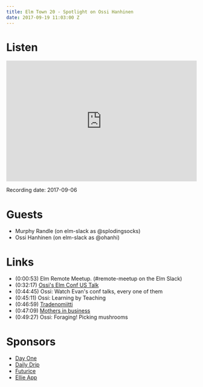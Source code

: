 ```yaml
---
title: Elm Town 20 - Spotlight on Ossi Hanhinen
date: 2017-09-19 11:03:00 Z
---
```


# Listen
<iframe src="https://cast.rocks/player/6039/Elm-Town-20--spotlight-Ossi-Hanhinen.mp3?episodeTitle=Elm%20Town%20Spotlight%20-%20Ossi%20Hanhinen%20(Episode%2020)&podcastTitle=Elm%20Town&episodeDate=September%2019th%2C%202017&imageURL=https%3A%2F%2Fcast.rocks%2Fhosting%2F6039%2Ffeeds%2F8YSE5.jpg&itunesLink=https%3A%2F%2Fitunes.apple.com%2Fus%2Fpodcast%2Felm-town%2Fid1158047037%3Fmt%3D2" style="border: none; min-height: 265px; max-height: 320px; max-width: 558px; min-width: 270px; width: 100%; height: 100%;" scrollbars="no"></iframe>

Recording date: 2017-09-06

# Guests
- Murphy Randle (on elm-slack as @splodingsocks)
- Ossi Hanhinen (on elm-slack as @ohanhi)

# Links
- (0:00:53) Elm Remote Meetup. (#remote-meetup on the Elm Slack)
- (0:32:17) [Ossi's Elm Conf US Talk](https://www.youtube.com/watch?v=vpc80c5iC6k&list=PLglJM3BYAMPH2zuz1nbKHQyeawE4SN0Cd&index=2)
- (0:44:45) Ossi: Watch Evan's conf talks, every one of them
- (0:45:11) Ossi: Learning by Teaching
- (0:46:59) [Tradenomiitti](https://github.com/Tradenomiliitto/tradenomiitti)
- (0:47:09) [Mothers in business](https://github.com/futurice/mibit)
- (0:49:27) Ossi: Foraging! Picking mushrooms


# Sponsors
- [Day One](https://dayoneapp.com)
- [Daily Drip](https://www.dailydrip.com/)
- [Futurice](http://futurice.com/)
- [Ellie App](https://ellie-app.com/new)
